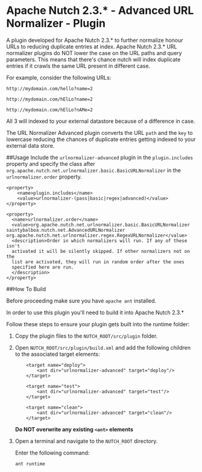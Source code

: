 # Apache Nutch 2.3.* - Advanced URL Normalizer - Plugin
A plugin developed for Apache Nutch 2.3.* to further normalize honour URLs to reducing duplicate entries at index. Apache Nutch 2.3.* URL normalizer plugins do NOT lower the case on the URL paths and query parameters. This means that there's chance nutch will index duplicate entries if it crawls the same URL present in different case. 

For example, consider the following URLs:

``http://mydomain.com/hello?name=2``

``http://mydomain.com/hElLo?name=2``

``http://mydomain.com/hElLo?nAMe=2``

All 3 will indexed to your external datastore because of a difference in case.

The URL Normalizer Advanced plugin converts the URL ``path`` and the ``key`` to lowercase reducing the chances of duplicate entries getting indexed to your external data store.

##Usage
Include the ``urlnormalizer-advanced`` plugin in the ``plugin.includes`` property and specify the class after ``org.apache.nutch.net.urlnormalizer.basic.BasicURLNormalizer`` in the ``urlnormalizer.order`` property.

```
<property>
    <name>plugin.includes</name>
    <value>urlnormalizer-(pass|basic|regex|advanced)</value>
</property>

<property>
  <name>urlnormalizer.order</name>
  <value>org.apache.nutch.net.urlnormalizer.basic.BasicURLNormalizer saintybalboa.nutch.net.AdvancedURLNormalizer org.apache.nutch.net.urlnormalizer.regex.RegexURLNormalizer</value>
  <description>Order in which normalizers will run. If any of these isn't
  activated it will be silently skipped. If other normalizers not on the
  list are activated, they will run in random order after the ones
  specified here are run.
  </description>
</property>
```

##How To Build

Before proceeding make sure you have ``apache ant`` installed. 

In order to use this plugin you'll need to build it into Apache Nutch 2.3.*

Follow these steps to ensure your plugin gets built into the runtime folder:

1. Copy the plugin files to the ``NUTCH_ROOT/src/plugin`` folder. 

2. Open ``NUTCH_ROOT/src/plugin/build.xml`` and add the following children to the associated target elements:  
    ```
        <target name="deploy">
            <ant dir="urlnormalizer-advanced" target="deploy"/>
        </target>
        
        <target name="test">
            <ant dir="urlnormalizer-advanced" target="test"/>
        </target>
        
        <target name="clean">
            <ant dir="urlnormalizer-advanced" target="clean"/>
        </target>
    ```

    **Do NOT overwrite any existing ```<ant>``` elements**
    
3. Open a terminal and navigate to the ``NUTCH_ROOT`` directory.

   Enter the following command:
   
   ```ant runtime```
   
